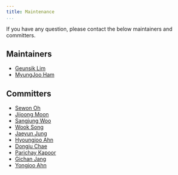 ```yaml
---
title: Maintenance
...
```


If you have any question, please contact the below maintainers and committers.

## Maintainers
* [Geunsik Lim](https://github.com/leemgs)
* [MyungJoo Ham](https://github.com/myungjoo)

## Committers
* [Sewon Oh](https://github.com/ohsewon)
* [Jijoong Moon](https://github.com/jijoongmoon)
* [Sangjung Woo](https://github.com/again4you)
* [Wook Song](https://github.com/wooksong)
* [Jaeyun Jung](https://github.com/jaeyun-jung)
* [Hyoungjoo Ahn](https://github.com/helloahn)
* [Dongju Chae](https://github.com/dongju-chae)
* [Parichay Kapoor](https://github.com/kparichay)
* [Gichan Jang](https://github.com/gichan-jang)
* [Yongjoo Ahn](https://github.com/anyj0527)

